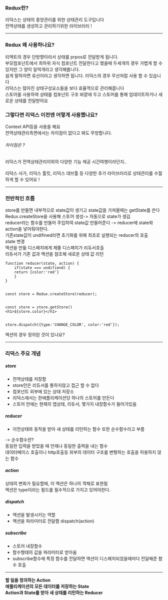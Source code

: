 ### Redux란?
리덕스는 상태의 중앙관리를 위한 상태관리 도구입니다 <br/>
전역상태를 생성하고 관리하기위한 라이브러리 ! <br/>

--- 
### Redux 왜 사용하나요?
리액트의 경우 단방향이라서 상태를 prpos로 전달받게 됩니다.<br/>
부모컴포넌트에서 최하위 자식 컴포넌트 전달한다고 했을때 두세개의 경우 가볍게 할 수 있지만 그 양이 일억개라고 생각해봅니다. <br/>
쉽게 말하자면 유선이라고 생각하면 됩니다. 리덕스의 경우 무선처럼 사용 할 수 있습니다 <br/>
리덕스는 많아진 상태구성요소들을 보다 효율적으로 관리해줍니다<br/>
스토어를 사용하여 상태를 컴포넌트 구조 바깥에 두고 스토어를 통해 업데이트하거나 새로운 상태를 전달받아요<br/>

### 그렇다면 리덕스 이전엔 어떻게 사용했나요?
Context API등을 사용을 해요<br/>
전역상태관리측면에서는 차이점이 없다고 봐도 무방합니다.<br/>
###### 차이점은 ?<br/>
리덕스가 전역상태관리이외의 다양한 기능 제공 시간여행이라던지..<br/><br/>
리덕스 사가, 리덕스 툴킷, 리덕스 데브툴 등 다양한 추가 라이브러리로 상태관리를 수월하게 할 수 있어요 ! <br/>

---

### 전반적인 흐름
store를 만들면 내부적으로 state값이 생기고 state값을 가져올때는 getState를 쓴다<br/>
Redux.createStore을 사용해 스토어 생성-> 자동으로 state가 생김<br/>
reducer라는 함수를 만들어 주입하여 state값 만들어준다 -> reducer에  state와 action을 넣어줘야한다.<br/>
기존state값이 undifined라면 초기화를 위해 최초로 실행되는 reducer의 호출<br/>
state 변경<br/>
액션을 만듦 디스패치에게 제줄 디스패치가 리듀서호출<br/>
리듀서가 기존 값과 액션을 참조해 새로운 상태 값 리턴<br/>

```
function reducer(state, action) {
	if(state === undifiend) {
    return {color:'red'}
	}
}


const store = Redux.createStore(reducer);


const store = store.getStore()
<h1>${store.color}</h1>


store.dispatch({type:'CHANGE_COLOR', color:'red'});
```
액션의 경우 정의된 것이 있나요?

---
### 리덕스 주요 개념 
##### store
- 전역상태를 저장함
- store안은 리듀서를 통하지않고 접근 할 수 없다 
- 컴포넌트 외부에 있는 상태 저장소
- 리덕스에서는 한애플리케이션당 하나의 스토어를 만든다
- 스토어 안에는 현재의 앱상태, 리듀서, 몇가지 내장함수가 들어가있음

##### reducer
- 이전상태와 동작을 받아 새 상태를 리턴하는 함수 
또한 순수함수라고 부름<br/>

-> 순수함수란?<br/>
동일한 입력을 받았을 때 언제나 동일한 출력을 내는 함수<br/>
데이터베이스 호출이나 http호출등 외부의 데이터 구조를 변형하는 호출을 허용하지 않는 함수<br/>

##### action
상태의 변화가 필요할때, 이 액션은 하나의 객체로 표현됨 <br/>
액션은 type이라는 필드를 필수적으로 가지고 있어야한다.<br/>

##### dispatch
- 액션을 발생시키는 역할 
- 액션을 파라미터로 전달함 dispatch(action)

##### subscribe
- 스토어 내장함수
- 함수형태의 값을 파라미터로 받아옴
- subscribe함수에 특정 함수를 전달하면 액션이 디스패치되었을때마다 전달해준 함수 호출

---

<b>할 일을 정의하는 Action<br/>
애플리케이션의 모든 데이터를 저장하는 State<br/>
Action과 State를 받아 새 상태를 리턴하는 Reducer<br/></b>
